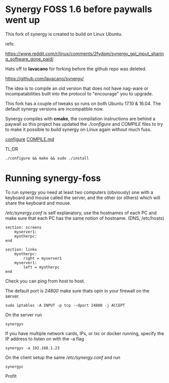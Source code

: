 # Synergy FOSS 1.6 before paywalls went up

This fork of synergy is created to build on Linux Ubuntu.  

refs:

https://www.reddit.com/r/linux/comments/2fydpm/synergy_gpl_input_sharing_software_gone_paid/

Hats off to **lavacano** for forking before the github repo was deleted.

https://github.com/lavacano/synergy/

The idea is to compile an old version that does not have nag-ware or incompatabilities built into the protocol to "encourage" you to upgrade. 

This fork has a couple of tweaks so runs on both Ubuntu 17.10 & 16.04. The default synergy versions are incompatible now.

Synergy compiles with **cmake**, the compilation instructions are behind a paywall so this project has updated the _./configure_ and _COMPILE_ files to try to make it possible to build synergy on Linux again without much fuss.

[configure](configure)
[COMPILE.md](COMPILE.md)


TL;DR

	./configure && make && sudo ./install

# Running synergy-foss

To run synergy you need at least two computers (obviously) one with a keyboard and mouse called the server, and the other (or others) which will share the keyboard and mouse.

_/etc/synergy.conf_ is self explanatory,  use the hostnames of each PC and make sure that each PC has the same notion of hostname. (DNS, /etc/hosts)

	section: screens
	    myserver1:
	    myotherpc:
	end

	section: links
	    myotherpc:
	        right = myserver1
	    myserver1:
	        left = myotherpc
	end

Check you can ping from host to host.

The default port is _24800_ make sure thats opin in your firewall on the server.

	sudo iptables -A INPUT -p tcp --dport 24800 -j ACCEPT

On the server run 

	synergys

If you have multiple network cards, IPs, or lxc or docker running, specify the IP address to listen on with the -a flag

	synergys -a 192.168.1.23

On the client setup the same _/etc/synergy.conf_ and run

	synergyc

Profit
